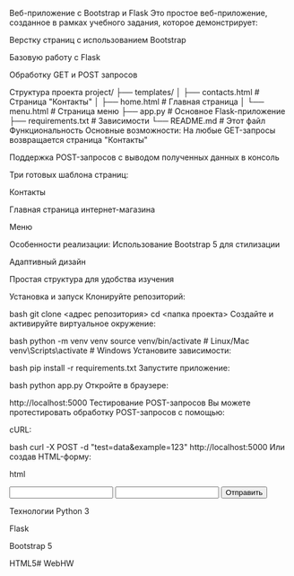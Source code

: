 Веб-приложение с Bootstrap и Flask
Это простое веб-приложение, созданное в рамках учебного задания, которое демонстрирует:

Верстку страниц с использованием Bootstrap

Базовую работу с Flask

Обработку GET и POST запросов

Структура проекта
project/
├── templates/
│   ├── contacts.html  # Страница "Контакты"
│   ├── home.html      # Главная страница
│   └── menu.html      # Страница меню
├── app.py             # Основное Flask-приложение
├── requirements.txt   # Зависимости
└── README.md          # Этот файл
Функциональность
Основные возможности:
На любые GET-запросы возвращается страница "Контакты"

Поддержка POST-запросов с выводом полученных данных в консоль

Три готовых шаблона страниц:

Контакты

Главная страница интернет-магазина

Меню

Особенности реализации:
Использование Bootstrap 5 для стилизации

Адаптивный дизайн

Простая структура для удобства изучения

Установка и запуск
Клонируйте репозиторий:

bash
git clone <адрес репозитория>
cd <папка проекта>
Создайте и активируйте виртуальное окружение:

bash
python -m venv venv
source venv/bin/activate  # Linux/Mac
venv\Scripts\activate     # Windows
Установите зависимости:

bash
pip install -r requirements.txt
Запустите приложение:

bash
python app.py
Откройте в браузере:

http://localhost:5000
Тестирование POST-запросов
Вы можете протестировать обработку POST-запросов с помощью:

cURL:

bash
curl -X POST -d "test=data&example=123" http://localhost:5000
Или создав HTML-форму:

html
<form action="http://localhost:5000" method="POST">
  <input type="text" name="field1">
  <input type="text" name="field2">
  <button type="submit">Отправить</button>
</form>
Технологии
Python 3

Flask

Bootstrap 5

HTML5# WebHW
